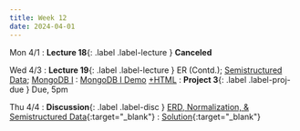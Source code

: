 ```yaml
---
title: Week 12
date: 2024-04-01
---
```


Mon 4/1
: **Lecture 18**{: .label .label-lecture } **Canceled**

Wed 4/3
: **Lecture 19**{: .label .label-lecture } ER (Contd.); [Semistructured Data](https://docs.google.com/presentation/d/1EItGASxIJiDZUDvO__ETQOf42uNV9q_8knhmFnYuidM/edit?usp=sharing); [MongoDB I](https://docs.google.com/presentation/d/1fF72sZ9iKajTHwEfnMmVUPCisBSEOVwpfP0HNpQlFYA/edit?usp=sharing)
	: [MongoDB I Demo](https://data101.datahub.berkeley.edu/hub/user-redirect/git-pull?repo=https%3A%2F%2Fgithub.com%2Fcal-data-eng%2Fsp24-materials&urlpath=lab%2Ftree%2Fsp24-materials%2Flecture%2Flec18%2Flec18.ipynb&branch=main) [+HTML](https://www.data101.org/sp24/resources/assets/lectures/lec18/lec18.html)
: **Project 3**{: .label .label-proj-due } Due, 5pm


Thu 4/4
: **Discussion**{: .label .label-disc } [ERD, Normalization, & Semistructured Data](https://drive.google.com/file/d/1sTsVvRGp40-g4RTrZ7sYzrf5ryZXDq2t/view?usp=drive_link){:target="\_blank"}
  : [Solution](https://drive.google.com/file/d/1Fvie88FpAM2O49F19a5yCLCsX4q6E6_N/view?usp=drive_link){:target="\_blank"}
